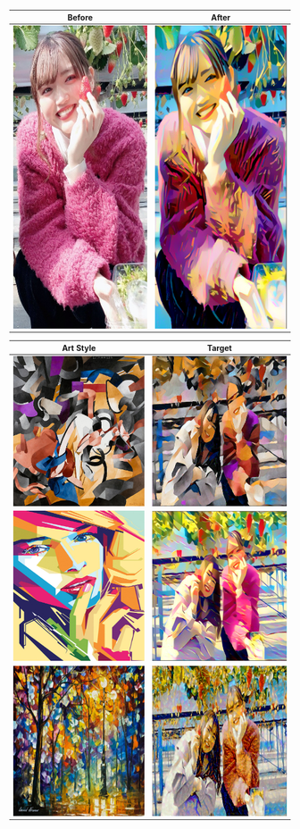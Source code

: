Before | After
-------|------
<img src="images/sayaka.jpg" alt="alt text" width="317" height="543"> | <img src="target_images/modern_beauty.png" alt="alt text" width="317" height="543">


Art Style | Target
----------|-------
<img src="images/edtaonisl.jpg" alt="alt text" width="538" height="269"> | <img src="target_images/sayaka_and_friend_abstract.png" alt="alt text" width="538" height="269">
<img src="images/geometric_beauty.jpg" alt="alt text" width="538" height="269"> | <img src="target_images/sayaka_and_friend_geometric.png" alt="alt text" width="538" height="269">
<img src="images/light_of_magic.jpg" alt="alt text" width="538" height="269"> | <img src="target_images/sayaka_and_friend_oil_painting.png" alt="alt text" width="538" height="269">
